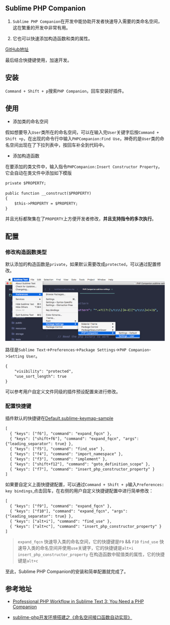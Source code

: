 ## Sublime PHP Companion

1. `Sublime PHP Companion`在开发中能协助开发者快速导入需要的类命名空间，这在繁重的开发中非常有用。

2. 它也可以快速添加构造函数和类的属性。

[GitHub地址](https://github.com/erichard/SublimePHPCompanion)

最后结合快捷键使用，加速开发。

## 安装

`Command + Shift + p`搜索`PHP Companion`，回车安装好插件。

## 使用

* 添加类的命名空间

假如想要导入`User`类所在的命名空间，可以在输入完`User`关键字后按`Command + Shift +p`，在出现的命令行中输入`PHPCompanion:Find Use`，神奇的是`User`类的命名空间出现在了下拉列表中，按回车补全到代码中。


* 添加构造函数

在要添加的类文件中，输入指令`PHPCompanion:Insert Constructor Property`，它会自动在类文件中添加如下模版

```
private $PROPERTY;

public function __construct($PROPERTY)
{
    $this->PROPERTY = $PROPERTY;
}
```
并且光标都聚集在了`PROPERTY`上方便开发者修改，**并且支持指令的多次执行**。


## 配置

### 修改构造函数类型
默认添加的构造函数是`private`，如果默认需要改成`protected`，可以通过配置修改。

![Companion User Setting Path](/assets/companion_user_setting_path.png)

路径是`Sublime Text`->`Preferences`->`Package Settings`->`PHP Companion`->`Setting User`。

```
{
    "visibility": "protected",
    "use_sort_length": true
}
```

可以参考用户自定义文件同级的插件预设配置来进行修改。


### 配置快捷键

插件默认的快捷键在[Default.sublime-keymap-sample](https://github.com/erichard/SublimePHPCompanion/blob/master/Default.sublime-keymap-sample)

```
[
  { "keys": ["f6"], "command": "expand_fqcn" },
  { "keys": ["shift+f6"], "command": "expand_fqcn", "args": {"leading_separator": true} },
  { "keys": ["f5"], "command": "find_use" },
  { "keys": ["f4"], "command": "import_namespace" },
  { "keys": ["f3"], "command": "implement" },
  { "keys": ["shift+f12"], "command": "goto_definition_scope" },
  { "keys": ["f7"], "command": "insert_php_constructor_property" }
]
```

如果要自定义上面快捷键配置，可以通过`Command + Shift + p`输入`Preferences: key bindings`,点击回车，在右侧的用户自定义快捷键配置中进行简单修改：

```
[
  { "keys": ["f9"], "command": "expand_fqcn" },
  { "keys": ["f10"], "command": "expand_fqcn", "args": {"leading_separator": true} },
  { "keys": ["alt+i"], "command": "find_use" },
  { "keys": ["alt+c"], "command": "insert_php_constructor_property" }
]
```

> `expand_fqcn` 快速导入类的命名空间，它的快捷键是`F9` && `F10`
> `find_use` 快速导入类的命名空间并使用`use`关键字，它的快捷键是`alt+i`
> `insert_php_constructor_property` 在构造函数中赋值类的属性，它的快捷键是`alt+c`

至此，Sublime PHP Companion的安装和简单配置就完成了。


## 参考地址

- [Professional PHP Workflow in Sublime Text 3: You Need a PHP Companion](https://laracasts.com/series/professional-php-workflow-in-sublime-text/episodes/4)

- [sublime-php开发环境搭建之《命名空间接口函数自动实现》](https://www.jianshu.com/p/5c0460122350)